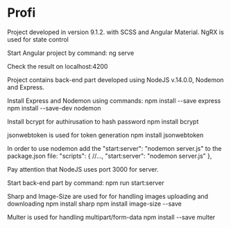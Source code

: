 # Profi

Project developed in version 9.1.2. with  SCSS and Angular Material.
NgRX is used for state control

Start Angular project by command:
ng serve

Check the result on localhost:4200

Project contains back-end part developed using NodeJS v.14.0.0, Nodemon and Express.

Install Express and Nodemon using commands:
npm install --save express
npm install --save-dev nodemon

Install bcrypt for authirusation to hash password
npm install bcrypt

jsonwebtoken is used for token generation
npm install jsonwebtoken

In order to use nodemon add the "start:server": "nodemon server.js" to the package.json file:
   "scripts": {
    //...,
    "start:server": "nodemon server.js"
  },

Pay attention that NodeJS uses port 3000 for server.

Start back-end part by command:
npm run start:server

Sharp and Image-Size are  used for for handling images uploading and downloading
npm install sharp
npm install image-size --save

Multer is used for handling multipart/form-data
npm install --save multer




